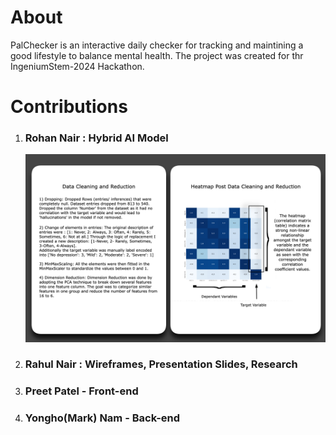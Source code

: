 # About 
PalChecker is an interactive daily checker for tracking and maintining a good lifestyle to balance mental health. The project was created for thr IngeniumStem-2024 Hackathon. 

# Contributions
  
  1) ### Rohan Nair  :  Hybrid AI Model
      ![Part1: Steps taken to create Hybrid AI  Model](MLModel/Untitled.png?raw=true "Title")
  2) ### Rahul Nair  :  Wireframes, Presentation Slides, Research
  3) ### Preet Patel - Front-end 
  4) ### Yongho(Mark) Nam - Back-end

